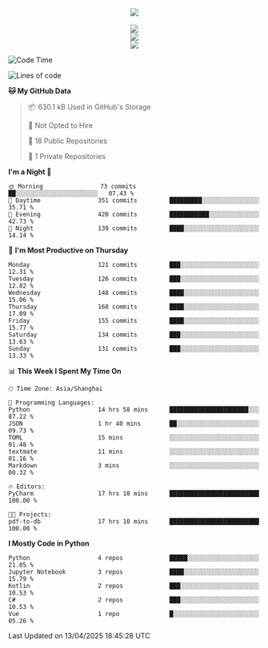 <div align="center">
  <img src="https://readme-typing-svg.demolab.com?font=Zhi+Mang+Xing&size=40&pause=1000&color=000000&center=true&vCenter=true&lines=Baymax%E5%B0%8F%E6%8C%AF;Hello%20World"/><br/>
  <br/>
  <img src="https://skillicons.dev/icons?i=java,kotlin,python,c,cpp,html,css,javascript" /><br/>
  <img src="https://skillicons.dev/icons?i=spring,vue,pytorch,maven,gradle,mysql,sqlite,linux" /><br/>
  <img src="https://skillicons.dev/icons?i=idea,pycharm,webstorm,androidstudio,vscode,git,vim,md" /><br/>
</div>

<!--START_SECTION:waka-->
![Code Time](http://img.shields.io/badge/Code%20Time-805%20hrs%2038%20mins-blue)

![Lines of code](https://img.shields.io/badge/From%20Hello%20World%20I%27ve%20Written-6.1%20million%20lines%20of%20code-blue)

**🐱 My GitHub Data** 

> 📦 630.1 kB Used in GitHub's Storage 
 > 
> 🚫 Not Opted to Hire
 > 
> 📜 18 Public Repositories 
 > 
> 🔑 1 Private Repositories 
 > 
**I'm a Night 🦉** 

```text
🌞 Morning                73 commits          ██░░░░░░░░░░░░░░░░░░░░░░░   07.43 % 
🌆 Daytime                351 commits         █████████░░░░░░░░░░░░░░░░   35.71 % 
🌃 Evening                420 commits         ███████████░░░░░░░░░░░░░░   42.73 % 
🌙 Night                  139 commits         ████░░░░░░░░░░░░░░░░░░░░░   14.14 % 
```
📅 **I'm Most Productive on Thursday** 

```text
Monday                   121 commits         ███░░░░░░░░░░░░░░░░░░░░░░   12.31 % 
Tuesday                  126 commits         ███░░░░░░░░░░░░░░░░░░░░░░   12.82 % 
Wednesday                148 commits         ████░░░░░░░░░░░░░░░░░░░░░   15.06 % 
Thursday                 168 commits         ████░░░░░░░░░░░░░░░░░░░░░   17.09 % 
Friday                   155 commits         ████░░░░░░░░░░░░░░░░░░░░░   15.77 % 
Saturday                 134 commits         ███░░░░░░░░░░░░░░░░░░░░░░   13.63 % 
Sunday                   131 commits         ███░░░░░░░░░░░░░░░░░░░░░░   13.33 % 
```


📊 **This Week I Spent My Time On** 

```text
🕑︎ Time Zone: Asia/Shanghai

💬 Programming Languages: 
Python                   14 hrs 58 mins      ██████████████████████░░░   87.22 % 
JSON                     1 hr 40 mins        ██░░░░░░░░░░░░░░░░░░░░░░░   09.73 % 
TOML                     15 mins             ░░░░░░░░░░░░░░░░░░░░░░░░░   01.48 % 
textmate                 11 mins             ░░░░░░░░░░░░░░░░░░░░░░░░░   01.16 % 
Markdown                 3 mins              ░░░░░░░░░░░░░░░░░░░░░░░░░   00.32 % 

🔥 Editors: 
PyCharm                  17 hrs 10 mins      █████████████████████████   100.00 % 

🐱‍💻 Projects: 
pdf-to-db                17 hrs 10 mins      █████████████████████████   100.00 % 
```

**I Mostly Code in Python** 

```text
Python                   4 repos             █████░░░░░░░░░░░░░░░░░░░░   21.05 % 
Jupyter Notebook         3 repos             ████░░░░░░░░░░░░░░░░░░░░░   15.79 % 
Kotlin                   2 repos             ███░░░░░░░░░░░░░░░░░░░░░░   10.53 % 
C#                       2 repos             ███░░░░░░░░░░░░░░░░░░░░░░   10.53 % 
Vue                      1 repo              █░░░░░░░░░░░░░░░░░░░░░░░░   05.26 % 
```




 Last Updated on 13/04/2025 18:45:28 UTC
<!--END_SECTION:waka-->






